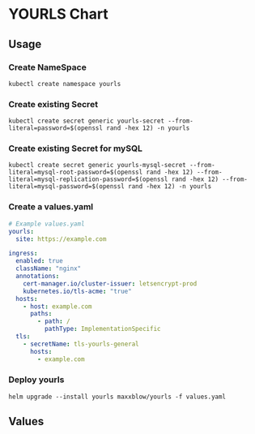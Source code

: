 # YOURLS Chart

## Usage

### Create NameSpace
```
kubectl create namespace yourls
```

### Create existing Secret
```shell
kubectl create secret generic yourls-secret --from-literal=password=$(openssl rand -hex 12) -n yourls
```

### Create existing Secret for mySQL
```shell
kubectl create secret generic yourls-mysql-secret --from-literal=mysql-root-password=$(openssl rand -hex 12) --from-literal=mysql-replication-password=$(openssl rand -hex 12) --from-literal=mysql-password=$(openssl rand -hex 12) -n yourls
```

### Create a values.yaml
```yaml
# Example values.yaml
yourls:
  site: https://example.com

ingress:
  enabled: true
  className: "nginx"
  annotations:
    cert-manager.io/cluster-issuer: letsencrypt-prod
    kubernetes.io/tls-acme: "true"
  hosts:
    - host: example.com
      paths:
        - path: /
          pathType: ImplementationSpecific
  tls:
    - secretName: tls-yourls-general
      hosts:
        - example.com

```
### Deploy yourls
```
helm upgrade --install yourls maxxblow/yourls -f values.yaml
```

## Values
